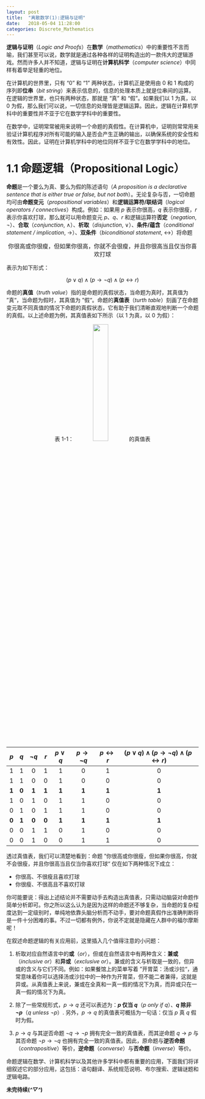 ```yaml
---
layout: post
title:  "离散数学(1):逻辑与证明"
date:   2018-05-04 11:28:00
categories: Discrete_Mathematics
---
```


**逻辑与证明**（*Logic and Proofs*）在**数学**（*mathematics*）中的重要性不言而喻，我们甚至可以说，数学就是通过各种各样的证明构造出的一款伟大的逻辑游戏。然而许多人并不知道，逻辑与证明在**计算机科学**（*computer science*）中同样有着举足轻重的地位。<!--excerpt-->

在计算机的世界里，只有 “0” 和 “1” 两种状态，计算机正是使用由 0 和 1 构成的序列即**位串**（*bit string*）来表示信息的，信息的处理本质上就是位串间的运算。在逻辑的世界里，也只有两种状态，那就是 “真” 和 “假”。如果我们以 1 为真，以 0 为假，那么我们可以说，一切信息的处理皆是逻辑运算。因此，逻辑在计算机学科中的重要性并不亚于它在数学学科中的重要性。

在数学中，证明常常被用来说明一个命题的真假性。在计算机中，证明则常常用来验证计算机程序对所有可能的输入是否会产生正确的输出，以确保系统的安全性和有效性。因此，证明在计算机学科中的地位同样不亚于它在数学学科中的地位。

# 1.1 命题逻辑（Propositional Logic）

**命题**是一个要么为真、要么为假的陈述语句（*A proposition is a declarative sentence that is either true or false, but not both*）。无论复杂与否，一切命题均可由**命题变元**（*propositional variables*）和**逻辑运算符/联结词**（*logical operators / connectives*）构成。例如：如果用 $p$ 表示你很高，$q$ 表示你很瘦，$r$ 表示你喜欢打球，那么就可以用命题变元 $p$、$q$、$r$ 和逻辑运算符**否定**（*negation*, $\lnot$）、**合取**（*conjunction*, $\wedge$）、**析取**（*disjunction*, $\vee$）、**条件/蕴含**（*conditional statement / implication*, $\rightarrow$）、**双条件**（*biconditional statement*, $\leftrightarrow$）将命题

<div align='center'>
 <p style="font-size:15px">你很高或你很瘦，但如果你很高，你就不会很瘦，并且你很高当且仅当你喜欢打球</p>
</div>

表示为如下形式：

$$
\left (p\vee q  \right )\wedge \left ( p\rightarrow  \lnot q\right )\wedge \left ( p\leftrightarrow r \right )
$$

命题的**真值**（*truth value*）指的是命题的真假状态，当命题为真时，其真值为 ”真“，当命题为假时，其真值为 ”假“。命题的**真值表**（*turth table*）刻画了在命题变元取不同真值的情况下命题的真假状态，它有助于我们清晰直观地判断一个命题的真假。以上述命题为例，其真值表如下所示（以 1 为真，以 0 为假）：


<div align='center'>
	<p style="font-size:14px">表 1-1：<img height="28%" width="28%" src="http://latex.codecogs.com/svg.latex?\left%20(p\vee%20q%20\right%20)\wedge%20\left%20(%20p\rightarrow%20\lnot%20q\right%20)\wedge%20\left%20(%20p\leftrightarrow%20r%20\right%20)"> 的真值表</p>
</div>

| $p$ | $q$ | $\lnot q$ | $r$ | $p\vee q$ | $p\rightarrow \lnot q$ | $p\leftrightarrow r$ | $\left (p\vee q  \right )\wedge \left ( p\rightarrow  \lnot q\right )\wedge \left ( p\leftrightarrow r \right )$ |
| :-: | :-: | :-: | :-: | :--: | :--: | :--: | :---: |  
| 1 | 1 | 0 | 1 | 1 | 0 | 1 | 0 | 
| 1 | 1 | 0 | 0 | 1 | 0 | 0 | 0 |
| **1** | **0** | **1** | **1** | **1** | **1** | **1** | **1** |
| 1 | 0 | 1 | 0 | 1 | 1 | 0 | 0 | 
| 0 | 1 | 0 | 1 | 1 | 1 | 0 | 0 |
| **0** | **1** | **0** | **0** | **1** | **1** | **1** | **1** |
| 0 | 0 | 1 | 1 | 0 | 1 | 0 | 0 | 
| 0 | 0 | 1 | 0 | 0 | 1 | 1 | 0 |

透过真值表，我们可以清楚地看到：命题 ”你很高或你很瘦，但如果你很高，你就不会很瘦，并且你很高当且仅当你喜欢打球“ 仅在如下两种情况下成立：

- 你很高、不很瘦且喜欢打球
- 你很瘦、不很高且不喜欢打球

你可能要说：得出上述结论并不需要动手去构造出真值表，只需动动脑袋对命题作简单分析即可。你之所以这么认为是因为这样的命题还不够复杂，当命题的复杂程度达到一定级别时，单纯地依靠头脑分析而不动手，要对命题真假作出准确判断将是一件十分困难的事。不过一切都有例外，你说不定就是隐藏在人群中的福尔摩斯呢！

在叙述命题逻辑的有关应用前，这里插入几个值得注意的小问题：

1. 析取对应自然语言中的**或**（*or*），但或在自然语言中有两种含义：**兼或**（*inclusive or*）和**异或**（*exclusive or*）。兼或的含义与析取是一致的，但异或的含义与它们不同。例如：如果餐馆上的菜单写着 ”开胃菜：汤或沙拉“，通常意味着你可以选择汤或沙拉中的一种作为开胃菜，但不能二者兼得，这就是异或。从真值表上来说，兼或在全真和一真一假的情况下为真，而异或只在一真一假的情况下为真。

2. 除了一些常规形式，$p\rightarrow q$ 还可以表述为：**$p$ 仅当 $q$**（*$p$ only if $q$*）、**$q$ 除非 $\lnot p$**（*$q$ unless $\lnot p$*）. 另外，$p\rightarrow q$ 的真值表可概括为一句话：仅当 $p$ 真 $q$ 假时为假。

3. $p\rightarrow q$ 与其逆否命题 $\lnot q\rightarrow \lnot p$ 拥有完全一致的真值表，而其逆命题 $q\rightarrow p$ 与其否命题 $\lnot p\rightarrow \lnot q$ 也拥有完全一致的真值表。因此，原命题与**逆否命题**（*contrapositive*）等价，**逆命题**（*converse*）与**否命题**（*inverse*）等价。

命题逻辑在数学、计算机科学以及其他许多学科中都有重要的应用，下面我们将详细叙述它的部分应用，这包括：语句翻译、系统规范说明、布尔搜索、逻辑谜题和逻辑电路。

**未完待续(*^▽^*)**